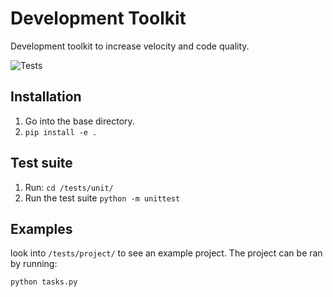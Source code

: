 # Development Toolkit
Development toolkit to increase velocity and code quality.

![Tests](https://github.com/thomaspj10/Development-Toolkit/actions/workflows/tests.yaml/badge.svg)

## Installation
1. Go into the base directory.
2. `pip install -e .`

## Test suite
1. Run: `cd /tests/unit/`
2. Run the test suite `python -m unittest`

## Examples
look into `/tests/project/` to see an example project. The project can be ran by running:
```shell
python tasks.py
```
